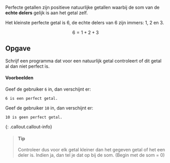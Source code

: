 Perfecte getallen zijn positieve natuurlijke getallen waarbij de som van de **echte delers** gelijk is aan het getal zelf.

Het kleinste perfecte getal is 6, de echte delers van 6 zijn immers: 1, 2 en 3.

$$
    \mathsf{6 = 1 + 2 + 3}
$$

## Opgave
Schrijf een programma dat voor een natuurlijk getal controleert of dit getal al dan niet perfect is.

#### Voorbeelden
Geef de gebruiker `6` in, dan verschijnt er:
```
6 is een perfect getal.
```

Geef de gebruiker `10` in, dan verschijnt er:
```
10 is geen perfect getal.
```

{: .callout.callout-info}
>#### Tip
> 
> Controleer dus voor elk getal kleiner dan het gegeven getal of het een deler is. Indien ja, dan tel je dat op bij de som. (Begin met de som = 0)
